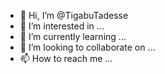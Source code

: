 - 👋 Hi, I’m @TigabuTadesse
- 👀 I’m interested in ...
- 🌱 I’m currently learning ...
- 💞️ I’m looking to collaborate on ...
- 📫 How to reach me ...

<!---
TigabuTadesse/TigabuTadesse is a ✨ special ✨ repository because its `README.md` (this file) appears on your GitHub profile.
You can click the Preview link to take a look at your changes.
--->
